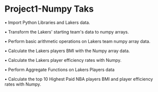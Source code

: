 # Project1-Numpy Taks

•
Import Python Libraries and Lakers data.

•
Transform the Lakers' starting team's data to numpy arrays.

•
Perform basic arithmetic operations on Lakers team numpy array data.

•
Calculate the Lakers players BMI with the Numpy array data.


•
Calculate the Lakers player efficiency  rates with Numpy.


•
Perform Aggregate Functions on Lakers Players data



•
Calculate the top 10 Highest Paid NBA players BMI and player efficiency  rates with Numpy.
